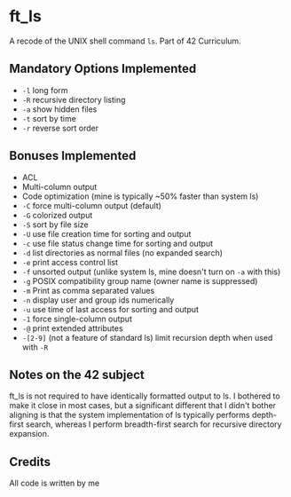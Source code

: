 # ft\_ls

A recode of the UNIX shell command `ls`. Part of 42 Curriculum.

## Mandatory Options Implemented

 - `-l` long form
 - `-R` recursive directory listing
 - `-a` show hidden files
 - `-t` sort by time
 - `-r` reverse sort order

## Bonuses Implemented

 - ACL
 - Multi-column output
 - Code optimization (mine is typically ~50% faster than system ls)
 - `-C` force multi-column output (default)
 - `-G` colorized output
 - `-S` sort by file size
 - `-U` use file creation time for sorting and output
 - `-c` use file status change time for sorting and output
 - `-d` list directories as normal files (no expanded search)
 - `-e` print access control list
 - `-f` unsorted output (unlike system ls, mine doesn't turn on `-a` with this)
 - `-g` POSIX compatibility group name (owner name is suppressed)
 - `-m` Print as comma separated values
 - `-n` display user and group ids numerically
 - `-u` use time of last access for sorting and output
 - `-1` force single-column output
 - `-@` print extended attributes
 - `-[2-9]` (not a feature of standard ls) limit recursion depth when used with `-R`

## Notes on the 42 subject

ft\_ls is not required to have identically formatted output to ls. I bothered to make it close in most cases, but a significant different that I didn't bother aligning is that the system implementation of ls typically performs depth-first search, whereas I perform breadth-first search for recursive directory expansion.

## Credits

All code is written by me
